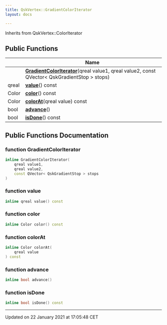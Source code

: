 ```yaml
---
title: QskVertex::GradientColorIterator
layout: docs

---
```





Inherits from QskVertex::ColorIterator

## Public Functions

|                | Name           |
| -------------- | -------------- |
| | **[GradientColorIterator](/docs/classes/class_qsk_vertex_1_1_gradient_color_iterator/#function-gradientcoloriterator)**(qreal value1, qreal value2, const QVector< QskGradientStop > stops) |
| qreal | **[value](/docs/classes/class_qsk_vertex_1_1_gradient_color_iterator/#function-value)**() const |
| Color | **[color](/docs/classes/class_qsk_vertex_1_1_gradient_color_iterator/#function-color)**() const |
| Color | **[colorAt](/docs/classes/class_qsk_vertex_1_1_gradient_color_iterator/#function-colorat)**(qreal value) const |
| bool | **[advance](/docs/classes/class_qsk_vertex_1_1_gradient_color_iterator/#function-advance)**() |
| bool | **[isDone](/docs/classes/class_qsk_vertex_1_1_gradient_color_iterator/#function-isdone)**() const |

## Public Functions Documentation

### function GradientColorIterator

```cpp
inline GradientColorIterator(
    qreal value1,
    qreal value2,
    const QVector< QskGradientStop > stops
)
```


### function value

```cpp
inline qreal value() const
```


### function color

```cpp
inline Color color() const
```


### function colorAt

```cpp
inline Color colorAt(
    qreal value
) const
```


### function advance

```cpp
inline bool advance()
```


### function isDone

```cpp
inline bool isDone() const
```


-------------------------------

Updated on 22 January 2021 at 17:05:48 CET